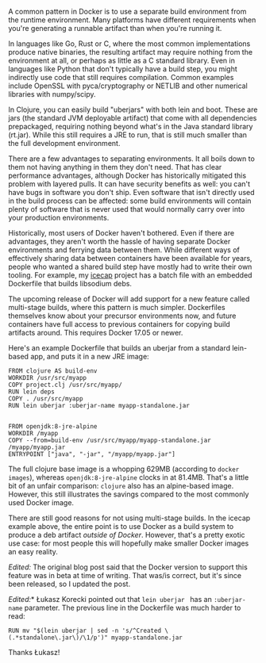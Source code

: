 <!--
.. title: Smaller Clojure Docker builds with multi-stage builds
.. slug: smaller-clojure-docker-builds-with-multi-stage-builds
.. date: 2017-06-16 10:12:46 UTC-07:00
.. tags: docker, clojure
.. category:
.. link:
.. description: Creating smaller Docker images by separating build and runtime environments
.. type: text
-->

A common pattern in Docker is to use a separate build environment from the
runtime environment. Many platforms have different requirements when you're
generating a runnable artifact than when you're running it.

In languages like Go, Rust or C, where the most common implementations produce
native binaries, the resulting artifact may require nothing from the environment
at all, or perhaps as little as a C standard library. Even in languages like
Python that don't typically have a build step, you might indirectly use code
that still requires compilation. Common examples include OpenSSL with
pyca/cryptography or NETLIB and other numerical libraries with numpy/scipy.

In Clojure, you can easily build "uberjars" with both lein and boot. These are
jars (the standard JVM deployable artifact) that come with all dependencies
prepackaged, requiring nothing beyond what's in the Java standard library
(rt.jar). While this still requires a JRE to run, that is still much smaller
than the full development environment.

There are a few advantages to separating environments. It all boils down to them
not having anything in them they don't need. That has clear performance
advantages, although Docker has historically mitigated this problem with layered
pulls. It can have security benefits as well: you can't have bugs in software
you don't ship. Even software that isn't directly used in the build process can
be affected: some build environments will contain plenty of software that is
never used that would normally carry over into your production environments.

Historically, most users of Docker haven't bothered. Even if there are
advantages, they aren't worth the hassle of having separate Docker environments
and ferrying data between them. While different ways of effectively sharing data
between containers have been available for years, people who wanted a shared
build step have mostly had to write their own tooling. For example,
my [icecap][icecap] project has a batch file with an embedded Dockerfile that builds
libsodium debs.

The upcoming release of Docker will add support for a new feature called
multi-stage builds, where this pattern is much simpler. Dockerfiles themselves
know about your precursor environments now, and future containers have full
access to previous containers for copying build artifacts around. This
requires Docker 17.05 or newer.

Here's an example Dockerfile that builds an uberjar from a standard lein-based
app, and puts it in a new JRE image:

```
FROM clojure AS build-env
WORKDIR /usr/src/myapp
COPY project.clj /usr/src/myapp/
RUN lein deps
COPY . /usr/src/myapp
RUN lein uberjar :uberjar-name myapp-standalone.jar


FROM openjdk:8-jre-alpine
WORKDIR /myapp
COPY --from=build-env /usr/src/myapp/myapp-standalone.jar /myapp/myapp.jar
ENTRYPOINT ["java", "-jar", "/myapp/myapp.jar"]
```

The full clojure base image is a whopping 629MB (according to `docker images`),
whereas `openjdk:8-jre-alpine` clocks in at 81.4MB. That's a little bit of an
unfair comparison: `clojure` also has an alpine-based image. However, this still
illustrates the savings compared to the most commonly used Docker image.

There are still good reasons for not using multi-stage builds. In the icecap
example above, the entire point is to use Docker as a build system to produce
a deb artifact *outside of Docker*. However, that's a pretty exotic use case:
for most people this will hopefully make smaller Docker images an easy
reality.

*Edited:* The original blog post said that the Docker version to support this
feature was in beta at time of writing. That was/is correct, but it's since
been released, so I updated the post.

*Edited:** Łukasz Korecki pointed out that `lein uberjar ` has an `:uberjar-name`
parameter. The previous line in the Dockerfile was much harder to read:

```
RUN mv "$(lein uberjar | sed -n 's/^Created \(.*standalone\.jar\)/\1/p')" myapp-standalone.jar
```

Thanks Łukasz!


[icecap]: https://github.com/lvh/icecap/blob/master/utils/build-libsodium-package.sh
